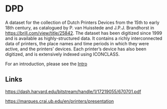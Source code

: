 # DPD

A dataset for the collection of Dutch Printers Devices from the 15th to early 18th century, as catalogued by P. van Huisstede and J.P.J. Brandhorst in https://brill.com/view/title/25842. The dataset has been digitized since 1999 and is available as highly-structured data. It contains a richly interconnected data of printers, the place names and time periods in which they were active, and the printers’ devices. Each printer’s device has also been digitized, and is extensively indexed using ICONCLASS.

For an introduction, please see the [Intro](intro.md)

## Links

https://dash.harvard.edu/bitstream/handle/1/17219055/670701.pdf 

https://marques.crai.ub.edu/en/printers/presentation
